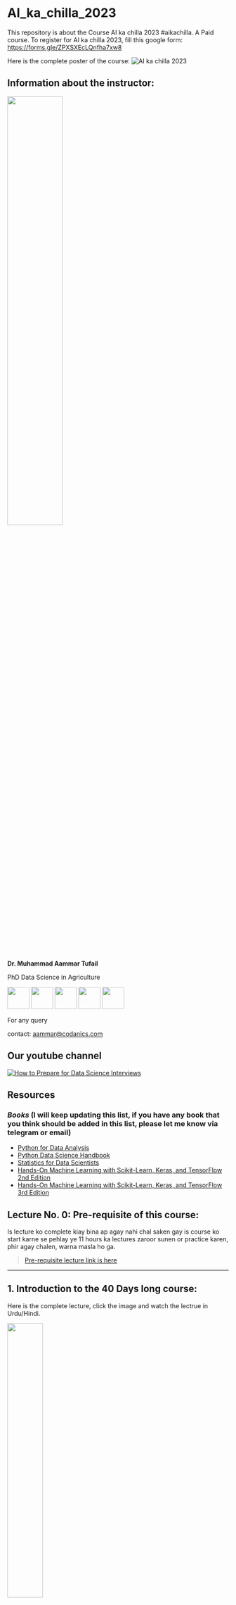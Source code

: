 # AI_ka_chilla_2023
This repository is about the Course AI ka chilla 2023 #aikachilla. A Paid course. To register for AI ka chilla 2023, fill this google form: https://forms.gle/ZPXSXEcLQnfha7xw8  

Here is the complete poster of the course:
![AI ka chilla 2023](./resources/AI_ka_chilla_poster.png)

## **Information about the instructor:**

[<img src="./resources/aammar.jpeg" width="50%">](https://www.facebook.com/groups/codanics/permalink/1872283496462303/ "Image")


**Dr. Muhammad Aammar Tufail**

PhD Data Science in Agriculture

[<img src="https://raw.githubusercontent.com/FortAwesome/Font-Awesome/6.x/svgs/brands/youtube.svg" width="50" height="50">](https://www.youtube.com/channel/UCmNXJXWONLNF6bdftGY0Otw/)
[<img src="https://raw.githubusercontent.com/FortAwesome/Font-Awesome/6.x/svgs/brands/linkedin.svg" width="50" height="50">](https://www.linkedin.com/in/dr-muhammad-aammar-tufail-02471213b/)
[<img src="https://raw.githubusercontent.com/FortAwesome/Font-Awesome/6.x/svgs/brands/github.svg" width="50" height="50">](https://github.com/AammarTufail)
[<img src="https://raw.githubusercontent.com/FortAwesome/Font-Awesome/6.x/svgs/brands/twitter.svg" width="50" height="50">](https://twitter.com/aammar_tufail)
[<img src="https://raw.githubusercontent.com/FortAwesome/Font-Awesome/6.x/svgs/brands/facebook.svg" width="50" height="50">](https://www.facebook.com/groups/codanics/permalink/1872283496462303/)



For any query

contact: aammar@codanics.com

## **Our youtube channel**
[![How to Prepare for Data Science Interviews](https://i.ytimg.com/vi/omk5b1m2h38/maxresdefault.jpg)](http://www.youtube.com/watch?v=omk5b1m2h38)


## **Resources**
### *Books* (I will keep updating this list, if you have any book that you think should be added in this list, please let me know via telegram or email)

* [Python for Data Analysis](https://wesmckinney.com/book/)
* [Python Data Science Handbook](https://jakevdp.github.io/PythonDataScienceHandbook/)
* [Statistics for Data Scientists](./resources/books/statistics%20for%20data%20science.pdf)
* [Hands-On Machine Learning with Scikit-Learn, Keras, and TensorFlow 2nd Edition](./resources/books/Hands-On-Machine-Learning-with-Scikit-Learn-Keras-and-Tensorflow_-Concepts-Tools-and-Techniques-to-Build-Intelligent-Systems-OReilly-Media-2019.pdf)
* [Hands-On Machine Learning with Scikit-Learn, Keras, and TensorFlow 3rd Edition](https://pan.baidu.com/s/1SyPW8cAvoDDNwdaWdN9E0A?pwd=g3ma#list/path=%2F)


## **Lecture No. 0: Pre-requisite of this course:**

Is lecture ko complete kiay bina ap agay nahi chal saken gay is course ko start karne se pehlay ye 11 hours ka lectures zaroor sunen or practice karen, phir agay chalen, warna masla ho ga.

>[Pre-requisite lecture link is here](https://www.youtube.com/live/xjTMkxVSSxg?feature=share)

---
## 1. Introduction to the 40 Days long course:

Here is the complete lecture, click the image and watch the lectrue in Urdu/Hindi.

[<img src="./resources/thumbnails/01_Intro.png" width="40%">](https://youtu.be/pnz-HCViKGE "Why to register for this course: AI ka chilla 2023")


---
## 2. AI News 21-07-2023:

Here is the complete lecture, click the image and watch the lectrue in Urdu/Hindi.

[<img src="./resources/thumbnails/02_AI_news_21072023.png" width="40%">](https://youtu.be/sQo2v_HeB-M "AI News 21-07-2023")

---
## 3. AI News 30-07-2023:

Here is the complete lecture, click the image and watch the lectrue in Urdu/Hindi.

[<img src="./resources/thumbnails/03_AI_news_30072023.png" width="40%">](https://youtube.com/live/Yh59ZOY7HlY "AI News 30-07-2023")

## 4. What is Artificial Intelligence:

Here is the complete lecture, click the image and watch the lectrue in Urdu/Hindi.

[<img src="./resources/thumbnails/Day1/1.png" width="40%">](https://youtu.be/aYkf5p2uymY "What is Artificial Intelligence")

---
## 5. History of Artificial Intelligence:

Here is the complete lecture, click the image and watch the lectrue in Urdu/Hindi.

[<img src="./resources/thumbnails/Day1/2.png" width="40%">](https://youtu.be/n5u_QdcJxYY "History of Artificial Intelligence")

>Here is the link for reference: [History of AI](https://sitn.hms.harvard.edu/flash/2017/history-artificial-intelligence/)

---
## 6. Big players in AI:

Here is the complete lecture, click the image and watch the lectrue in Urdu/Hindi.

[<img src="./resources/thumbnails/Day1/3.png" width="40%">](https://youtu.be/3y9njYMraFw "Big players in AI")

---
## 7. AI in our Daily life:

Here is the complete lecture, click the image and watch the lectrue in Urdu/Hindi.

[<img src="./resources/thumbnails/Day1/4.png" width="40%">](https://youtu.be/CZZK9Sn-26s "AI in our Daily life")

---
## 8. How to get a job in AI:

Here is the complete lecture, click the image and watch the lectrue in Urdu/Hindi.

[<img src="./resources/thumbnails/Day2/5.png" width="40%">](https://youtu.be/VFNQRoRWVvM "How to get a job in AI")

---
## 9. Will me job be replaced by AI?:

Here is the complete lecture, click the image and watch the lectrue in Urdu/Hindi.

[<img src="./resources/thumbnails/Day2/6.png" width="40%">](https://youtu.be/qDBXnnx8QPM "Will me job be replaced by AI?")

---
## 10. Main Goals of AI ka Chilla 2023:

Here is the complete lecture, click the image and watch the lectrue in Urdu/Hindi.

[<img src="./resources/thumbnails/Day2/7.png" width="40%">](https://youtu.be/rjmsGP2_RKs "Main Goals of AI ka Chilla 2023")

---
## 11. Why Do you need to learn pyhton for AI?

Here is the complete lecture, click the image and watch the lectrue in Urdu/Hindi.

[<img src="./resources/thumbnails/Day2/8.png" width="40%">](https://youtu.be/tlxM7L9lDDY "Why Do you need to learn pyhton for AI?")

---
## 12. Software installation and websites for this course:

Here is the complete lecture, click the image and watch the lectrue in Urdu/Hindi.

[<img src="./resources/thumbnails/Day2/9.png" width="40%">](https://youtu.be/ROO3QTPsSR4 "Software installation and websites for this course")

>**`Links to software and websites:`**
>1. Python: https://www.python.org/downloads/
>2. vscode: https://code.visualstudio.com/
>3. miniconda: https://docs.conda.io/en/latest/miniconda.html#installing
>4. git: https://git-scm.com/

>**`Website links to make your account on (sign up):`**
>* github: https://github.com/
>* github student developer pack: https://education.github.com/pack
>* git hub teachers developer pack: https://education.github.com/teachers
>* kaggle: https://www.kaggle.com/muhammadaammartufail
>* LinkedIn: https://www.linkedin.com/in/dr-muhammad-aammar-tufail-02471213b/
>* Twitter (X): https://twitter.com/aammar_tufail
>* Use multiple gpt algorithms: https://poe.com/
>* youtube:  https://www.youtube.com/@Codanics


---
## 13. Conda environemnts (A-Z):

Here is the complete lecture, click the image and watch the lectrue in Urdu/Hindi.

[<img src="./resources/thumbnails/Day3/10.png" width="40%">](https://youtu.be/9ofiOq3tgcQ "Conda environemnts (A-Z)")

> Here is the cheatsheet for conda commands: [Conda cheatsheet](https://docs.conda.io/projects/conda/en/4.6.0/_downloads/52a95608c49671267e40c689e0bc00ca/conda-cheatsheet.pdf)


---
## 14. VScode setup for python for AI and Data Science:

Here is the complete lecture, click the image and watch the lectrue in Urdu/Hindi.

[<img src="./resources/thumbnails/Day3/11.png" width="40%">](https://youtu.be/LxGmdgSM0Po "VScode setup for python for AI and Data Science")

---

## **15.** **Basics of Python for AI and Data Science:**

**`Python-101`**
>**Note:** Please watch the following lecture and practice at least 5 times before moving to the next lectures: [Python-101](https://youtu.be/930zolu8E2g)

### 15.1. Python-101 (Part-1): *`First Line of Code in Python`*

Here is the complete lecture, click the image and watch the lectrue in Urdu/Hindi.

[<img src="./resources/thumbnails/Day3/12.png" width="40%">](https://youtu.be/WKyBJV8b_0U "Python for AI and Data Science")

* [Book: Python for Data Analysis](https://wesmckinney.com/book/)

### 15.2 Python-101 (Part-2): *`Variables in Python`*

Here is the complete lecture, click the image and watch the lectrue in Urdu/Hindi.

[<img src="./resources/thumbnails/Day4/13.png" width="40%">](https://youtu.be/rb9l7_Qp7zw "Python for AI and Data Science")

### 15.3 Python-101 (Part-3): *`Operator in python`*

Here is the complete lecture, click the image and watch the lectrue in Urdu/Hindi.

[<img src="./resources/thumbnails/Day4/14.png" width="40%">](https://youtu.be/mVIsFyCDceY "Python for AI and Data Science")

### 15.4 Python-101 (Part-4): *`Data Types in Python`*

Here is the complete lecture, click the image and watch the lectrue in Urdu/Hindi.

[<img src="./resources/thumbnails/Day4/15.png" width="40%">](https://youtu.be/nUclIt4yTDU "Python for AI and Data Science")

### 15.5 Python-101 (Part-5): *`Indentations and if conditions in Python`*

Here is the complete lecture, click the image and watch the lectrue in Urdu/Hindi.

[<img src="./resources/thumbnails/Day4/16.png" width="40%">](https://youtu.be/YrlLgfuKLO4 "Python for AI and Data Science")

### 15.6 Python-101 (Part-6): *`User input program in python`*

Here is the complete lecture, click the image and watch the lectrue in Urdu/Hindi.

[<img src="./resources/thumbnails/Day4/17.png" width="40%">](https://youtu.be/Vx1XMgzlP1c "Python for AI and Data Science")

### 15.7 Python-101 (Part-7): *`Data structures and indexing in python`*

Here is the complete lecture, click the image and watch the lectrue in Urdu/Hindi.

[<img src="./resources/thumbnails/Day4/18.png" width="40%">](https://youtu.be/oJpUfLm2jBc "Python for AI and Data Science")

### 15.8 Python-101 (Part-8): *`Control flow statements in python`*

Here is the complete lecture, click the image and watch the lectrue in Urdu/Hindi.

[<img src="./resources/thumbnails/Day4/19.png" width="40%">](https://youtu.be/Az5KRivoFCo "Python for AI and Data Science")

### 15.9 Python-101 (Part-9):*`Nested Loops in Python`*

Here is the complete lecture, click the image and watch the lectrue in Urdu/Hindi.

[<img src="./resources/thumbnails/Day5/20.png" width="40%">](https://youtu.be/n-tOjuGDqwk "Netsted Loops in Python")

### 15.10 Python-101 (Part-10): *`Functions & Lmbda funtions in Python`*

Here is the complete lecture, click the image and watch the lectrue in Urdu/Hindi.

[<img src="./resources/thumbnails/Day5/21.png" width="40%">](https://youtu.be/uiVt6qsrnGg "Functions in Python")

### 15.11 Python-101 (Part-11): *`Modules and Libraries in Python`*

Here is the complete lecture, click the image and watch the lectrue in Urdu/Hindi.

[<img src="./resources/thumbnails/Day5/22.png" width="40%">](https://youtu.be/nzHHOPFce-k "Modules and Libraries in Python")

### 15.12 Python-101 (Part-12): *`Types of Errors in Python`*

Here is the complete lecture, click the image and watch the lectrue in Urdu/Hindi.

[<img src="./resources/thumbnails/Day5/23.png" width="40%">](https://youtu.be/P4bqOjhXSAQ "Types of Errors in Python")


### 15.13 Python-101 (Part-13): *`Jupyter Notebook and File Handling in Python`*

Here is the complete lecture, click the image and watch the lectrue in Urdu/Hindi.

[<img src="./resources/thumbnails/Day5/24.png" width="40%">](https://youtu.be/DS_TnRNO6CQ "Jupyter Notebook and File Handling in Python")

### 15.14 Python-101 (Part-14): *`MarkDown Crash Course in 72 minutes`*

Here is the complete lecture, click the image and watch the lectrue in Urdu/Hindi.

[<img src="./resources/thumbnails/Day5/25.png" width="40%">](https://youtu.be/qJqAXjz-Rh4?t=56 "MarkDown Crash Course")

---
## **16.** **Why Data is Important for AI?**

Here is the complete lecture, click the image and watch the lectrue in Urdu/Hindi.

[<img src="./resources/thumbnails/Day6/26.png" width="40%">](https://youtu.be/iJcCVjXz_po "Why Data is Important for AI?")

---

## **17.** **How Data is fueling AI:**

Here is the complete lecture, click the image and watch the lectrue in Urdu/Hindi.

[<img src="./resources/thumbnails/Day6/27.png" width="40%">](https://youtu.be/j4-XzkSU7_I "How Data is fueling AI")

---

## **18** **ABC of Statistics for AI and Data Science:**

### 18.1. ABC of Statistics (Part-1): *`Introduction to Statistics`*

Here is the complete lecture, click the image and watch the lectrue in Urdu/Hindi.

[<img src="./resources/thumbnails/Day8/31.png" width="40%">](https://youtube.com/live/9F5CVyHWBKo?feature=share "ABC of Statistics for AI and Data Science")

### 18.2. ABC of Statistics (Part-2): *`Data and Stat`*

Here is the complete lecture, click the image and watch the lectrue in Urdu/Hindi.

[<img src="./resources/thumbnails/Day8/32.png" width="40%">](https://youtube.com/live/ql4Rqx0XZIk?feature=share "ABC of Statistics for AI and Data Science")

### 18.3. ABC of Statistics (Part-3): *`Data, Stat and Data`*

Here is the complete lecture, click the image and watch the lectrue in Urdu/Hindi.

[<img src="./resources/thumbnails/Day8/33.png" width="40%">](https://youtube.com/live/i1ZDDN8XcOY?feature=share "ABC of Statistics for AI and Data Science")

### 18.4. ABC of Statistics (Part-4): *`Descriptive Statistics`*

Here is the complete lecture, click the image and watch the lectrue in Urdu/Hindi.

[<img src="./resources/thumbnails/Day8/34.png" width="40%">](https://youtube.com/live/aFPpXIdEBnA?feature=share "Descriptive Statistics")

### 18.5. ABC of Statistics (Part-5): *`Inferential Statistics Part-1`*

Here is the complete lecture, click the image and watch the lectrue in Urdu/Hindi.

[<img src="./resources/thumbnails/Day8/35.png" width="40%">](https://youtube.com/live/Wl28DaEoZXc?feature=share "Inferential Statistics Part-1")

### 18.6. ABC of Statistics (Part-6): *`Inferential Statistics Part-2`*

Here is the complete lecture, click the image and watch the lectrue in Urdu/Hindi.

[<img src="./resources/thumbnails/Day8/36.png" width="40%">](https://youtube.com/live/1kldE86nL9E?feature=share "Inferential Statistics Part-2")

### 18.7. ABC of Statistics (Part-7): *`Hypothesis Testing`*

Here is the complete lecture, click the image and watch the lectrue in Urdu/Hindi.

[<img src="./resources/thumbnails/Day8/37.png" width="40%">](https://youtube.com/live/UFVyzGZpUWE?feature=share "Hypothesis Testing")

### 18.8. ABC of Statistics (Part-8): *`Important Terms in Statistics`*

Here is the complete lecture, click the image and watch the lectrue in Urdu/Hindi.

[<img src="./resources/thumbnails/Day8/38.png" width="40%">](https://youtube.com/live/I9VI5_DkZoU?feature=share "Important Terms in Statistics")

---

## **19.** **Exploratory Data Analysis in Python:**

### 19.1. EDA (Part-1): *`Introduction to EDA and Python coding`*

Here is the complete lecture, click the image and watch the lectrue in Urdu/Hindi.

[<img src="./resources/thumbnails/Day6/28.png" width="40%">](https://youtu.be/ux4sO34fZDk "Exploratory Data Analysis in Python")

### 19.2. EDA (Part-2): *`Important Terminoogies in EDA`*

Here is the complete lecture, click the image and watch the lectrue in Urdu/Hindi.

[<img src="./resources/thumbnails/Day7/29.png" width="40%">](https://youtu.be/lyVBjQTctsw "Exploratory Data Analysis in Python")

### 19.3. EDA (Part-3): *`Why and how to deal missing values`*

Here is the complete lecture, click the image and watch the lectrue in Urdu/Hindi.

[<img src="./resources/thumbnails/Day7/30.png" width="40%">](https://youtu.be/catq_2XEmVM "Exploratory Data Analysis in Python")

### 19.4. EDA (Part-4): *`Missing Value Imputation in Python`*

Here is the complete lecture, click the image and watch the lectrue in Urdu/Hindi.

[<img src="./resources/thumbnails/Day9/41.png" width="40%">](https://youtu.be/0sLj91__T_M "Missing values dealing in Python")

### 19.5. EDA (Part-5): *`Complete A-Z EDA`*

Here is the complete lecture, click the image and watch the lectrue in Urdu/Hindi.

[<img src="./resources/thumbnails/Day9/40.png" width="40%">](https://youtu.be/O-mkpOCsLEo "Exploratory Data Analysis in Python")

### 19.6a. EDA (Part-6a): *`Automatic EDA`*

Here is the complete lecture, click the image and watch the lectrue in Urdu/Hindi.

[<img src="./resources/thumbnails/Day9/42.png" width="40%">](https://youtu.be/iMbFxUGPPKw "Automatic EDA")

How to Automate EDA in Python?
The link to a nice blog is here: 
> **[4 Ways to Automate Exploratory Data Analysis (EDA) in Python](https://builtin.com/data-science/EDA-python)**

### 19.6b. EDA (Part-6b): *`AutoViz Library`*

Here is the complete lecture, click the image and watch the lectrue in Urdu/Hindi.

[<img src="./resources/thumbnails/Day10/43.png" width="40%">](https://youtu.be/EbSAcTW5pII "AutoViz Library")

> **[AutoViz Library link is here](https://github.com/AutoViML/AutoViz)**

### 19.7. EDA (Part-7): *`GPT based vscode extensions and websites`*

Here is the complete lecture, click the image and watch the lectrue in Urdu/Hindi.

[<img src="./resources/thumbnails/Day10/44.png" width="40%">](https://youtu.be/8h8754sr6NE "GPT based vscode extensions and websites")

### 19.8. EDA (Part-8): *`Use Ai for Fast paced EDA`*

Here is the complete lecture, click the image and watch the lectrue in Urdu/Hindi.

[<img src="./resources/thumbnails/Day10/45.png" width="40%">](https://youtu.be/NAbB76l2j18 "Use Ai for Fast paced EDA")

### 19.9. EDA (Part-9): *`Big Datasets for EDA practice`*

Here is the complete lecture, click the image and watch the lectrue in Urdu/Hindi.

[<img src="./resources/thumbnails/Day10/46.png" width="40%">](https://youtu.be/HltBr8z4kS4 "Big Datasets for EDA practice")

>#### Here are the links to important big data in the industries:
>1. [Google Play Store Apps Google Play Store App data of 2.3 Million+ applications.](https://www.kaggle.com/datasets/gauthamp10/google-playstore-apps)
>2. [Apple AppStore Apps dataset](https://www.kaggle.com/gauthamp10/apple-appstore-apps)
>3. [Android App Permission dataset](https://www.kaggle.com/gauthamp10/app-permissions-android)

>In per EDA karen tu maza or e hy, time lagay ga but it would be a nice portfolio for you guys.


## 20. **EDA on Big Data**

### 20.1. EDA on Big Data (Part-1): *`EDA on Apple Store Apps`*

>[Apple AppStore Apps dataset can be found here](https://www.kaggle.com/gauthamp10/apple-appstore-apps)

Here is the complete lecture, click the image and watch the lectrue in Urdu/Hindi.

[<img src="./resources/thumbnails/Day14/47.png" width="40%">](https://youtu.be/YfwLzQ6MEUQ "EDA on Big Data")

### 20.2. EDA on Big Data (Part-2): *`EDA on Apple App Store Data`*

Here is the complete lecture, click the image and watch the lectrue in Urdu/Hindi.

[<img src="./resources/thumbnails/Day14/48.png" width="40%">](https://youtu.be/Z6X9PKhGzYU "EDA on Big Data")

### 20.3. EDA on Big Data (Part-3): *`Complete EDA on Apple APP store Data`*

Here is the complete lecture, click the image and watch the lectrue in Urdu/Hindi.

[<img src="./resources/thumbnails/Day15/49.png" width="40%">](https://youtu.be/yJ9QCsOJhjE "EDA on Big Data")

## 21. **Web app development using streamlit**

### 21.1. Web app development using streamlit (Part-1): *`Introduction to streamlit and your first web app`*

Here is the complete lecture, click the image and watch the lectrue in Urdu/Hindi.

[<img src="./resources/thumbnails/Day16/50.png" width="40%">](https://youtu.be/JoPPiRDuoY8 "Web app development using streamlit")

### 21.2. Web app development using streamlit (Part-2): *`Important logins for next details`*

Here is the complete lecture, click the image and watch the lectrue in Urdu/Hindi.

[<img src="./resources/thumbnails/Day16/51.png" width="40%">](https://youtu.be/tpPZFmjCZYE "Web app development using streamlit")

### 21.3. Web app development using streamlit (Part-3): *`Introduction to API`*

Here is the complete lecture, click the image and watch the lectrue in Urdu/Hindi.

[<img src="./resources/thumbnails/Day18/52.png" width="40%">](https://youtu.be/n-C79dq13i4 "What is an API")

### 21.4. Web app development using streamlit (Part-4): *`Important APIs to be used in for AI course`*

Here is the complete lecture, click the image and watch the lectrue in Urdu/Hindi.

[<img src="./resources/thumbnails/Day18/53.png" width="40%">](https://youtu.be/OB9IZsFK4bU "Important APIs to be used in for AI course")

### 21.5. Web app development using streamlit (Part-5): *`Apna chatGPT bnayen`*

Here is the complete lecture, click the image and watch the lectrue in Urdu/Hindi.

[<img src="./resources/thumbnails/Day18/54.png" width="40%">](https://youtu.be/iN5YxDmMu5g "Apna chatGPT bnayen")

Complete code for the app is below or you can download the file [here](./resources/codes/apps/lang_chain_app_14_lines.py) or copy from below:

<details>
    <summary><span style="color:yellow; font-weight:bold; font-size:16px;">Click here to expand the code for this lecture</span></summary>

```python
import streamlit as st
from langchain.llms import OpenAI #pip install langchain openai
st.title('🦜🔗 Quickstart App')
openai_api_key = st.sidebar.text_input('OpenAI API Key')
def generate_response(input_text):
  llm = OpenAI(temperature=0.7, openai_api_key=openai_api_key)
  st.info(llm(input_text))
with st.form('my_form'):
  text = st.text_area('Enter text:', '...')
  submitted = st.form_submit_button('Submit')
  if not openai_api_key.startswith('sk-'):
    st.warning('Please enter your OpenAI API key!', icon='⚠')
  if submitted and openai_api_key.startswith('sk-'):
    generate_response(text)
  ```
</details>

### 21.6. Web app development using streamlit (Part-6): *`Introduction to LangChain`*

Here is the lecture, click the image and watch the lectrue in Urdu/Hindi.

[<img src="./resources/thumbnails/Day19/55.png" width="40%">](https://youtu.be/Dzvv8WY9GT8 "Intro to langchain")

### 21.6. Web app development using streamlit (Part-6): *`Ask the text app`*

Here is the lecture, click the image and watch the lectrue in Urdu/Hindi.

[<img src="./resources/thumbnails/Day19/56.png" width="40%">](https://youtu.be/dfb7A3LMC1Q "Ask the text app")

<details>
    <summary><span style="color:yellow; font-weight:bold; font-size:16px;">Click here to expand the code for this lecture</span></summary>

```python
import streamlit as st
from langchain.llms import OpenAI
from langchain.text_splitter import CharacterTextSplitter
from langchain.embeddings import OpenAIEmbeddings
from langchain.vectorstores import Chroma
from langchain.chains import RetrievalQA

def generate_response(uploaded_file, openai_api_key, query_text):
    # Load document if file is uploaded
    if uploaded_file is not None:
        documents = [uploaded_file.read().decode()]
        # Split documents into chunks
        text_splitter = CharacterTextSplitter(chunk_size=1000, chunk_overlap=0)
        texts = text_splitter.create_documents(documents)
        # Select embeddings
        embeddings = OpenAIEmbeddings(openai_api_key=openai_api_key)
        # Create a vectorstore from documents
        db = Chroma.from_documents(texts, embeddings)
        # Create retriever interface
        retriever = db.as_retriever()
        # Create QA chain
        qa = RetrievalQA.from_chain_type(llm=OpenAI(openai_api_key=openai_api_key), chain_type='stuff', retriever=retriever)
        return qa.run(query_text)


# Page title
st.set_page_config(page_title='🦜🔗 Ask the Doc App')
st.title('🦜🔗 Ask the Doc App')

# File upload
uploaded_file = st.file_uploader('Upload an article', type='txt')
# Query text
query_text = st.text_input('Enter your question:', placeholder = 'Please provide a short summary.', disabled=not uploaded_file)

# Form input and query
result = []
with st.form('myform', clear_on_submit=True):
    openai_api_key = st.text_input('OpenAI API Key', type='password', disabled=not (uploaded_file and query_text))
    submitted = st.form_submit_button('Submit', disabled=not(uploaded_file and query_text))
    if submitted and openai_api_key.startswith('sk-'):
        with st.spinner('Calculating...'):
            response = generate_response(uploaded_file, openai_api_key, query_text)
            result.append(response)
            del openai_api_key

if len(result):
    st.info(response)
# add multiple document option in the app (docx, pdf)
```
</details>

### 21.7. Web app development using streamlit (Part-7): *`Ask the docx, pdf, txt file app- Advanced`*

Here is the lecture, click the image and watch the lectrue in Urdu/Hindi.

[<img src="./resources/thumbnails/Day20/57.png" width="40%">](https://youtu.be/8JE4QjNJLwU "Ask the docx, pdf, text app- Advanced")



<details>
    <summary><span style="color:yellow; font-weight:bold; font-size:16px;">Click here to expand the code for this lecture</span></summary>

```python
# Importing necessary libraries
import streamlit as st
import PyPDF2
import io
import openai
import docx2txt
import pyperclip

# Setting up OpenAI API key
openai.api_key =st.sidebar.text_input('OpenAI API Key', type='password')
#or
# openai.api_key ='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'

# Defining a function to extract text from a PDF file
def extract_text_from_pdf(file):
    # Creating a BytesIO object from the uploaded file
    pdf_file_obj = io.BytesIO(file.read())
    # Creating a PDF reader object from the BytesIO object
    pdf_reader = PyPDF2.PdfReader(pdf_file_obj)
    # Initializing an empty string to store the extracted text
    text = ''
    # Looping through each page of the PDF file and extracting the text
    for page_num in range(len(pdf_reader.pages)):
        page = pdf_reader.pages[page_num]
        text += page.extract_text()
    # Returning the extracted text
    return text

# Defining a function to extract text from a Word file
def extract_text_from_docx(file):
    # Creating a BytesIO object from the uploaded file
    docx_file_obj = io.BytesIO(file.read())
    # Extracting text from the Word file
    text = docx2txt.process(docx_file_obj)
    # Returning the extracted text
    return text

# Defining a function to extract text from a Text file
def extract_text_from_txt(file):
    # Reading the uploaded file as text
    text = file.read().decode('utf-8')
    # Returning the extracted text
    return text

# Defining a function to extract text from a file based on its type
def extract_text_from_file(file):
    # Checking the type of the uploaded file
    if file.type == 'application/pdf':
        # Extracting text from the PDF file
        text = extract_text_from_pdf(file)
    elif file.type == 'application/vnd.openxmlformats-officedocument.wordprocessingml.document':
        # Extracting text from the Word file
        text = extract_text_from_docx(file)
    elif file.type == 'text/plain':
        # Extracting text from the Text file
        text = extract_text_from_txt(file)
    else:
        # Displaying an error message if the file type is not supported
        st.error("Unsupported file type!")
        text = None
    # Returning the extracted text
    return text

# Defining a function to generate questions from text using OpenAI's GPT-3
def get_questions_from_gpt(text):
    # Selecting the first 4096 characters of the text as the prompt for the GPT-3 API
    prompt = text[:4096]
    # Generating a question using the GPT-3 API
    response = openai.Completion.create(engine="text-davinci-003", prompt=prompt, temperature=0.5, max_tokens=30)
    # Returning the generated question
    return response.choices[0].text.strip()

# Defining a function to generate answers to a question using OpenAI's GPT-3
def get_answers_from_gpt(text, question):
    # Selecting the first 4096 characters of the text as the prompt for the GPT-3 API, along with the user's question
    prompt = text[:4096] + "\nQuestion: " + question + "\nAnswer:"
    # Generating an answer using the GPT-3 API
    response = openai.Completion.create(engine="text-davinci-003", prompt=prompt, temperature=0.6, max_tokens=2000)
    # Returning the generated answer
    return response.choices[0].text.strip()

# Defining the main function of the Streamlit app
def main():
    # Setting the title of the app
    st.title("Ask Questions From Uploaded Document")
    # Creating a file uploader for PDF, Word, and Text files
    uploaded_file = st.file_uploader("Choose a file", type=["pdf", "docx", "txt"])
    # Checking if a file has been uploaded
    if uploaded_file is not None:
        # Extracting text from the uploaded file
        text = extract_text_from_file(uploaded_file)
        # Checking if text was extracted successfully
        if text is not None:
            # Generating a question from the extracted text using GPT-3
            question = get_questions_from_gpt(text)
            # Displaying the generated question
            st.write("Question: " + question)
            # Creating a text input for the user to ask a question
            user_question = st.text_input("Ask a question about the document")
            # Checking if the user has asked a question
            if user_question:
                # Generating an answer to the user's question using GPT-3
                answer = get_answers_from_gpt(text, user_question)
                # Displaying the generated answer
                st.write("Answer: " + answer)
                # Creating a button to copy the answer text to clipboard
                if st.button("Copy Answer Text"):
                    pyperclip.copy(answer)
                    st.success("Answer text copied to clipboard!")

# Running the main function if the script is being run directly
if __name__ == '__main__':
    main()
```
</details>

### 21.8. Web app development using streamlit (Part-8): *`Other important APIs for the app development`*

Here is the lecture, click the image and watch the lectrue in Urdu/Hindi.

[<img src="./resources/thumbnails/Day20/58.png" width="40%">](https://youtu.be/0xEhysUZizk "Other important APIs for the app development")

### 21.9. Web app development using streamlit (Part-9): *`Large Language Models`*

Here is the lecture, click the image and watch the lectrue in Urdu/Hindi.

[<img src="./resources/thumbnails/Day21/60.png" width="40%">](https://youtu.be/6SiYKjwk6Eg "Large Language Models")
---
---

## 22. **Machine Learning-101 to Advance**

### 22.1. Machine Learning-101 to Advance (Part-1): *`Introduction to Machine Learning`*

Here is the lecture, click the image and watch the lectrue in Urdu/Hindi.

[<img src="./resources/thumbnails/Day20/59.png" width="60%">](https://youtu.be/p88bsuSf-h8 "Introduction to Machine Learning")

### 22.2. Machine Learning-101 to Advance (Part-2): *`Machine Learning and its types`*

Here is the lecture, click the image and watch the lectrue in Urdu/Hindi.

[<img src="./resources/thumbnails/Day21/61.png" width="40%">](https://youtu.be/xTmXbuSvtYA "Machine Learning and its types")

### 22.3. Machine Learning-101 to Advance (Part-3): *`Regrssion vs. Classification and Types of Algorithms in Machine Learning`*

Here is the lecture, click the image and watch the lectrue in Urdu/Hindi.

[<img src="./resources/thumbnails/Day22/63.png" width="40%">](https://youtu.be/r_J4MfBYhUk "Regrssion vs. Classification and Types of Algorithms in Machine Learning")

### 22.4. Machine Learning-101 to Advance (Part-4): *`Simple Linear Regression and Metric of Regression`*

Here is the lecture, click the image and watch the lectrue in Urdu/Hindi.

[<img src="./resources/thumbnails/Day22/64.png" width="40%">](https://youtu.be/6JGZ7c6YdSg "Simple Linear Regression and Metric of Regression")

### 22.5. Machine Learning-101 to Advance (Part-5): *`Simple- and Multi- Linear Regression`*

Here is the complete lecture, click the image and watch the lectrue in Urdu/Hindi.

[<img src="./resources/thumbnails/Day21/62.png" width="40%">](https://youtu.be/LwZ81s2iHb4 "Simple- and Multi- Linear Regression")

>[Click here](./resources/codes/machine_learning/01_linear_reg.ipynb) to download the `.ipynb` file with the code discussed in this lecture.

### 22.6. Machine Learning-101 to Advance (Part-6): *`Simple Linear Regression Advanced`*

Here is the complete lecture, click the image and watch the lectrue in Urdu/Hindi.

[<img src="./resources/thumbnails/Day21/62a.png" width="40%">](https://www.youtube.com/live/yEMS0QXflew?si=OHNSRxPoyvHgWls9&t=165 "Simple Linear Regression Advanced")

### 22.7. Machine Learning-101 to Advance (Part-7): *`Multiple Linear Regression and Types of Data Encoding`*

Here is the complete lecture, click the image and watch the lectrue in Urdu/Hindi.

[<img src="./resources/thumbnails/Day22/65.png" width="40%">](https://youtu.be/jfYhL0sHNEo "Multiple Linear Regression")

### 22.8. Machine Learning-101 to Advance (Part-8): *`Evaluating Regression Models - Must-Know Metrics Explained`*

Here is the complete lecture, click the image and watch the lectrue in Urdu/Hindi.

[<img src="./resources/thumbnails/Day22/67.png" width="40%">](https://youtu.be/q5wlFsvwlSo "Multiple Linear Regression Advanced")

### 22.9. Machine Learning-101 to Advance (Part-9): *`Regression vs. Classification`*

Here is the complete lecture, click the image and watch the lectrue in Urdu/Hindi.

[<img src="./resources/thumbnails/Day22/68.png" width="40%">](https://youtu.be/s14tQgPk3NU "Regression vs. Classification")

### 22.10. Machine Learning-101 to Advance (Part-10): *`Features vs Labels - Explaining the Core Machine Learning Data Components`*

Here is the complete lecture, click the image and watch the lectrue in Urdu/Hindi.

[<img src="./resources/thumbnails/Day22/69.png" width="40%">](https://youtu.be/nwogZr03Uv0 "Features vs Labels")

> ***`Features`*** vs. ***`Labels`***
>- Features are also called as *`Independent Variables`* and Labels are also called as *`Dependent Variables`*. 
Other than that features are also called as *`X`* and labels are also called as *`y`*.
>- Also, features are also called as *`Predictors`* and labels are also called as *`Target`*.
>- One more thing, features are also called as *`Inputs`* and labels are also called as *`Outputs`*.
>- Do you know that, features are also called as *`Covariates`* and labels are also called as *`Response`*?
>- Did you know that, features are also called as *`Explanatory Variables`* and labels are also called as *`Response Variables`*?

### 22.11. Machine Learning-101 to Advance (Part-11): *`Important Lectures to watch and listen before next days`*

Here is the complete lecture information, click the image and watch the lectrue in Urdu/Hindi.

[<img src="./resources/thumbnails/Day22/70.png" width="40%">](https://youtu.be/5wJFbzj3fEc "Important Lectures to watch and listen before next days")


### 22.12. Machine Learning-101 to Advance (Part-12): *`Sentiment Analysis Web App`*

Here is the complete lecture, click the image and watch the lectrue in Urdu/Hindi.

[<img src="./resources/thumbnails/Day23/71.png" width="40%">](https://youtu.be/tjqZUOwUNYM "Sentiment Analysis Web App")

[Here is the code](./resources/codes/apps/sentiment_analysis_app.py)

### 22.13. Machine Learning-101 to Advance (Part-13): *`Evaluation Metrics for Classification models in Machine Learning`*

Here is the complete lecture, click the image and watch the lectrue in Urdu/Hindi.

[<img src="./resources/thumbnails/Day23/72.png" width="40%">](https://youtu.be/mMXYZnqOThk "Evaluation Metrics for Classification models in Machine Learning")

### 22.14. Machine Learning-101 to Advance (Part-14): *`Prompt Engineering to make a complete webapp in less than 13 minutes`*

Here is the complete lecture, click the image and watch the lectrue in Urdu/Hindi.

[<img src="./resources/thumbnails/Day23/73.png" width="40%">](https://youtu.be/tKWEZWGu_HU "Prompt Engineering to make a complete webapp in less than 13 minutes")

### 22.15. Machine Learning-101 to Advance (Part-15): *`EDA using prompt engineering`*

Here is the complete lecture, click the image and watch the lectrue in Urdu/Hindi.

[<img src="./resources/thumbnails/Day23/74.png" width="40%">](https://youtu.be/vh0OqBswR_A "EDA using prompt engineering")

### 22.16. Machine Learning-101 to Advance (Part-16): *`Classification Models in sk-learn (Logistic Regression)`*

Here is the complete lecture, click the image and watch the lectrue in Urdu/Hindi.

[<img src="./resources/thumbnails/Day23/75.png" width="40%">](https://youtu.be/3ASqK4ESOvY "Classification Models in sk-learn (Logistic Regression)")

>[Click here to view the code for logistic regression](./resources/codes/machine_learning/02_logistic_regression.ipynb)

### 22.17. Machine Learning-101 to Advance (Part-17): *`Regression vs. Classification`*

Here is the complete lecture, click the image and watch the lectrue in Urdu/Hindi.

[<img src="./resources/thumbnails/Day24/76.png" width="70%">](https://youtu.be/i3Tr3Xjn3P0 "Regression vs. Classification")

### 22.18. Machine Learning-101 to Advance (Part-18): *`Logistic Regression (Theory)`*

Here is the complete lecture, click the image and watch the lectrue in Urdu/Hindi.

[<img src="./resources/thumbnails/Day24/77.png" width="70%">](https://youtu.be/PBllYC_6lAk "Logistic Regression")

### 22.19. Machine Learning-101 to Advance (Part-19): *`Logistic Regression (Coding in Python)`*

Here is the complete lecture, click the image and watch the lectrue in Urdu/Hindi.

[<img src="./resources/thumbnails/Day24/78.png" width="70%">](https://youtu.be/mBXJK04-Aaw "Logistic Regression")

### 22.20. Machine Learning-101 to Advance (Part-20): *`Evaluation Metrics for Classification`*

Here is the complete lecture, click the image and watch the lectrue in Urdu/Hindi.

[<img src="./resources/thumbnails/Day24/79.png" width="70%">](https://youtu.be/j-0UYA4Gc1E "Classification Evaluation Metrics")

### 22.21. Machine Learning-101 to Advance (Part-21): *`Support vector Machines (Part-1)`*

Here is the complete lecture, click the image and watch the lectrue in Urdu/Hindi.

[<img src="./resources/thumbnails/Day24/80.png" width="70%">](https://youtu.be/dDY_7TzkGV4 "Support vector Machines (Part-1)")

### 22.22. Machine Learning-101 to Advance (Part-22): *`Support vector Machines (Part-2)`*

Here is the complete lecture, click the image and watch the lectrue in Urdu/Hindi.

[<img src="./resources/thumbnails/Day24/81.png" width="70%">](https://youtu.be/IL1qfg7CQYA "Support vector Machines (Part-2)")

### 22.23. Machine Learning-101 to Advance (Part-23): *`Machine Learnig Types and algorithms defined in one liner`*

Here is the complete lecture, click the image and watch the lectrue in Urdu/Hindi.

[<img src="./resources/thumbnails/Day25/82.png" width="70%">](https://youtu.be/UyaY8busnvw "Machine Learnig Types and algorithms defined in one liner")

> [A Blog: Machine Learning Rangbaazi: A Deep Dive, Pakistani-Style! 🚀](https://codanics.com/machine-learning-rangbaazi-a-deep-dive-pakistani-style)


### 22.24. Machine Learning-101 to Advance (Part-24): *`Naive Bayes Algorithm`*

Here is the complete lecture, click the image and watch the lectrue in Urdu/Hindi.

[<img src="./resources/thumbnails/Day27/87.png" width="70%">](https://youtu.be/x-l7GWwas30 "Naive Bayes Algorithm")

### 22.25. Machine Learning-101 to Advance (Part-25): *`Cross Validation`*

Here is the complete lecture, click the image and watch the lectrue in Urdu/Hindi.

[<img src="./resources/thumbnails/Day27/88.png" width="70%">](https://youtu.be/b0F8EHsdSiY "Cross Validation")

### 22.26. Machine Learning-101 to Advance (Part-26): *`K-Nearest Neighbours`*

Here is the complete lecture, click the image and watch the lectrue in Urdu/Hindi.

[<img src="./resources/thumbnails/Day27/89.png" width="70%">](https://youtu.be/5u3E78u5uDI "K-Nearest Neighbours")

### 22.27. Machine Learning-101 to Advance (Part-27): *`K-Nearest Neighbours Algorithm's Mathematics`*

Here is the complete lecture, click the image and watch the lectrue in Urdu/Hindi.

[<img src="./resources/thumbnails/Day27/90.png" width="70%">](https://youtu.be/NvNR7vTy0Rk "K-Nearest Neighbours Algorithm's Mathematics")

### 22.28. Machine Learning-101 to Advance (Part-28): *`Best Model Selection`*

Here is the complete lecture, click the image and watch the lectrue in Urdu/Hindi.

[<img src="./resources/thumbnails/Day29/92.png" width="70%">](https://youtu.be/Bu7Z0_FDHro "Best Model Selection")

>[Here is the complete code for **Best model Selection**](./resources/codes/machine_learning/03_model_selection.ipynb)

#### `Here is how to use the code from Github:`

Here is the complete lecture, click the image and watch the lectrue in Urdu/Hindi.

[<img src="./resources/thumbnails/Day29/93.png" width="30%">](https://youtu.be/V3KOxyakdOk "HyperParameter Tuning")

### 22.29. Machine Learning-101 to Advance (Part-29): *`HyperParameter Tuning`*

Here is the complete lecture, click the image and watch the lectrue in Urdu/Hindi.

[<img src="./resources/thumbnails/Day29/94.png" width="70%">](https://youtu.be/tqXXVy7actM "HyperParameter Tuning")

>[Here is the complete code for **HyperParameter Tuning**](./resources/codes/machine_learning/04_hyperparameter_tuning.ipynb)

### 22.30. Machine Learning-101 to Advance (Part-30): *`Selecting best Hyperparamter Tuned Model`*

Here is the complete lecture, click the image and watch the lectrue in Urdu/Hindi.

[<img src="./resources/thumbnails/Day29/95.png" width="70%">](https://youtu.be/uaZ5JJUBfVQ "Selecting best Hyperparamter Tuned Model")

>[Here is the complete code for **Selecting best Hyperparamter Tuned Model**](./resources/codes/machine_learning/05_hyperparameter_tuning_best_model.ipynb)



---
---
---

## 23. **Prompt Enginnering**

### 23.1. Prompt Enginnering (Part-1): *` Prompt Engineering Crash course`*

Here is the complete lecture, click the image and watch the lectrue in Urdu/Hindi.

[<img src="./resources/thumbnails/Day25/83.png" width="70%">](https://youtu.be/EiMoOoZB2ME "Prompt Enginnering Crash course")

> [A Blog: Prompt Engineering Patakha: Mastering the Craft, Desi-Style! 🚀](https://codanics.com/prompt-engineering-patakha-mastering-the-craft-desi-style-)


### 23.2. Prompt Enginnering (Part-2): *`Using Prompt Engineering to Craft Powerful Prompts with AI`*

Here is the complete lecture, click the image and watch the lectrue in Urdu/Hindi.

[<img src="./resources/thumbnails/Day25/84.png" width="70%">](https://youtu.be/rIlbDoJA_VA "Prompt Enginnering Crash course")

### 23.3. Prompt Enginnering (Part-3): *`Blogging Tips and Tricks using Prompt Engineering`*

Here is the complete lecture, click the image and watch the lectrue in Urdu/Hindi.

[<img src="./resources/thumbnails/Day25/85.png" width="70%">](https://youtu.be/25N2k1vyjnE "Blogging Tips and Tricks using Prompt Engineering")

## 24. **Website Development Using Hostinger**

Here is the complete lecture, click the image and watch the lectrue in Urdu/Hindi.

[<img src="./resources/thumbnails/Day26/86.png" width="70%">](https://youtu.be/jYffGATJYgE "Website Development Using Hostinger")


## 25. **WHat we have learned so far**

Here is the complete lecture, click the image and watch the lectrue in Urdu/Hindi.

[<img src="./resources/thumbnails/Day29/91.png" width="70%">](https://youtu.be/ccsQl2RKasw "WHat we have learned so far?")

---



